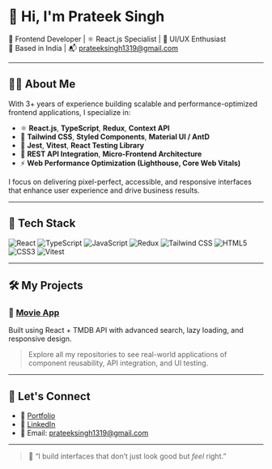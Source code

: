 # 👋 Hi, I'm Prateek Singh

🚀 Frontend Developer | ⚛️ React.js Specialist | 🎯 UI/UX Enthusiast  
📍 Based in India | 📬 prateeksingh1319@gmail.com

---

## 🧑‍💻 About Me

With 3+ years of experience building scalable and performance-optimized frontend applications, I specialize in:

- ⚛️ **React.js**, **TypeScript**, **Redux**, **Context API**
- 💅 **Tailwind CSS**, **Styled Components**, **Material UI / AntD**
- 🧪 **Jest**, **Vitest**, **React Testing Library**
- 🔗 **REST API Integration**, **Micro-Frontend Architecture**
- ⚡ **Web Performance Optimization (Lighthouse, Core Web Vitals)**

I focus on delivering pixel-perfect, accessible, and responsive interfaces that enhance user experience and drive business results.

---

## 🔧 Tech Stack

![React](https://img.shields.io/badge/React-20232A?style=for-the-badge&logo=react&logoColor=61DAFB)
![TypeScript](https://img.shields.io/badge/TypeScript-3178C6?style=for-the-badge&logo=typescript&logoColor=white)
![JavaScript](https://img.shields.io/badge/JavaScript-F7DF1E?style=for-the-badge&logo=javascript&logoColor=black)
![Redux](https://img.shields.io/badge/Redux-593D88?style=for-the-badge&logo=redux&logoColor=white)
![Tailwind CSS](https://img.shields.io/badge/Tailwind-38B2AC?style=for-the-badge&logo=tailwind-css&logoColor=white)
![HTML5](https://img.shields.io/badge/HTML5-E34F26?style=for-the-badge&logo=html5&logoColor=white)
![CSS3](https://img.shields.io/badge/CSS3-1572B6?style=for-the-badge&logo=css3&logoColor=white)
![Vitest](https://img.shields.io/badge/Vitest-6E9F18?style=for-the-badge&logo=vitest&logoColor=white)

---

## 🛠️ My Projects

### 🎥 [Movie App](https://github.com/your-repo/movie-app)  
Built using React + TMDB API with advanced search, lazy loading, and responsive design.

> Explore all my repositories to see real-world applications of component reusability, API integration, and UI testing.

---

## 🤝 Let's Connect

- 🔗 [Portfolio](https://singhprateek.netlify.app/)
- 💼 [LinkedIn](https://www.linkedin.com/in/prateek-singh-36b38a186/)
- 📧 Email: prateeksingh1319@gmail.com

---

> 💬 “I build interfaces that don’t just look good but *feel* right.”

